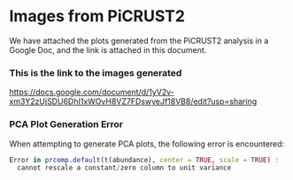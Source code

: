 # Images from PiCRUST2

We have attached the plots generated from the PiCRUST2 analysis in a Google Doc, and the link is attached in this document.

### This is the link to the images generated

https://docs.google.com/document/d/1yV2v-xm3Y2zUjSDU6DhI1xWOvH8VZ7FDswyeJf18VB8/edit?usp=sharing

### PCA Plot Generation Error

When attempting to generate PCA plots, the following error is encountered:

```r
Error in prcomp.default(t(abundance), center = TRUE, scale = TRUE) : 
  cannot rescale a constant/zero column to unit variance
